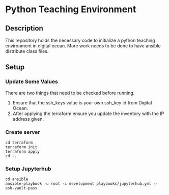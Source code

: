 # Python Teaching Environment
## Description
This repository holds the necessary code to initialize a python teaching environment in digital ocean. More work needs to be done to have ansible distribute class files.
## Setup
### Update Some Values
There are two things that need to be checked before running.
1. Ensure that the ssh_keys value is your own ssh_key id from Digital Ocean.
2. After applying the terraform ensure you update the inventory with the IP address given.
### Create server
```
cd terraform
terraform init
terraform apply
cd ..
```
### Setup Jupyterhub
```
cd ansible
ansible-playbook -u root -i development playbooks/jupyterhub.yml --ask-vault-pass
```